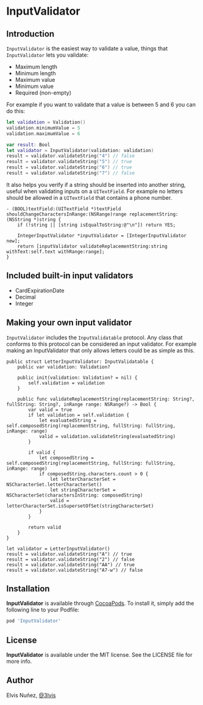# InputValidator

## Introduction

`InputValidator` is the easiest way to validate a value, things that `InputValidator` lets you validate:
- Maximum length
- Minimum length 
- Maximum value
- Minimum value
- Required (non-empty)

For example if you want to validate that a value is between 5 and 6 you can do this:

```swift
let validation = Validation()
validation.minimumValue = 5
validation.maximumValue = 6

var result: Bool
let validator = InputValidator(validation: validation)
result = validator.validateString("4") // false
result = validator.validateString("5") // true
result = validator.validateString("6") // true
result = validator.validateString("7") // false
```

It also helps you verify if a string should be inserted into another string, useful when validating inputs on a `UITextField`. For example no letters should be allowed in a `UITextField` that contains a phone number.

```objc
- (BOOL)textField:(UITextField *)textField shouldChangeCharactersInRange:(NSRange)range replacementString:(NSString *)string {
    if (!string || [string isEqualToString:@"\n"]) return YES;

    IntegerInputValidator *inputValidator = [IntegerInputValidator new];
    return [inputValidator validateReplacementString:string withText:self.text withRange:range];
}
```

## Included built-in input validators

- CardExpirationDate
- Decimal
- Integer

## Making your own input validator

`InputValidator` includes the `InputValidatable` protocol. Any class that conforms to this protocol can be considered an input validator. For example making an InputValidator that only allows letters could be as simple as this.

```
public struct LetterInputValidator: InputValidatable {
    public var validation: Validation?

    public init(validation: Validation? = nil) {
        self.validation = validation
    }

    public func validateReplacementString(replacementString: String?, fullString: String?, inRange range: NSRange?) -> Bool {
        var valid = true
        if let validation = self.validation {
            let evaluatedString = self.composedString(replacementString, fullString: fullString, inRange: range)
            valid = validation.validateString(evaluatedString)
        }

        if valid {
            let composedString = self.composedString(replacementString, fullString: fullString, inRange: range)
            if composedString.characters.count > 0 {
                let letterCharacterSet = NSCharacterSet.letterCharacterSet()
                let stringCharacterSet = NSCharacterSet(charactersInString: composedString)
                valid = letterCharacterSet.isSupersetOfSet(stringCharacterSet)
            }
        }

        return valid
    }
}

let validator = LetterInputValidator()
result = validator.validateString("A") // true
result = validator.validateString("2") // false
result = validator.validateString("AA") // true
result = validator.validateString("A7-w") // false
```

## Installation

**InputValidator** is available through [CocoaPods](http://cocoapods.org). To install
it, simply add the following line to your Podfile:

```ruby
pod 'InputValidator'
```

## License

**InputValidator** is available under the MIT license. See the LICENSE file for more info.

## Author

Elvis Nuñez, [@3lvis](https://twitter.com/3lvis)
